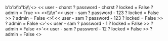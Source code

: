 b'b\'b\\\'b"b\\\\\\\'<> << user - chxrst ? password - chxrst ? locked = False ? admin = True >> <>\\\\\\\\n"<< user - sam ? password - 123 ? locked = False >> ? admin = False <>\\\'<< user - sam ? password - 123 ? locked = False >> ? admin = False <>\'<< user - sam ? password - 1 ? locked = False >> ? admin = False <>'<< user - sam ? password - 12 ? locked = False >> ? admin = False <>